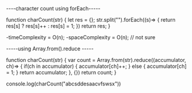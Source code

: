 
----character count using forEach-----

function charCount(str) {
let res = {};
  str.split("").forEach((s)=> {
  return res[s] ? res[s]++ : res[s] = 1;
  })
 return res;
}

-timeComplexity = O(n); 
-spaceComplexity = O(n); // not sure


-----using Array.from().reduce -----

function charCount(str) {
var count = Array.from(str).reduce((accumulator, ch)=> {
 if(ch in accumulator) {
  accumulator[ch]++;
 } else {
  accumulator[ch] = 1;
 }
 return accumulator;
}, {})
return count;
}

console.log(charCount("abcsddesaacvfswsx"))




